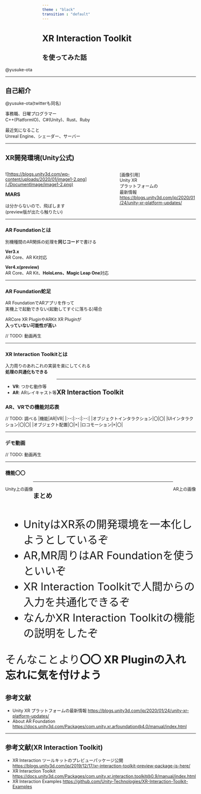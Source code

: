 ```yaml
---
theme : "black"
transition : "default"
---
```


<style type="text/css">
  .reveal h1,
  .reveal h2,
  .reveal h3,
  .reveal h4,
  .reveal h5,
  .reveal h6 {
    text-transform: none;
  }
  p { text-align: left; }
</style>

# XR Interaction Toolkit
## を使ってみた話

<div style="float:right;">
@yusuke-ota
</dev>

---

<!--
XR開発環境(Unity公式周り)
MARS
AR Foundation
XR Interaction Toolkit
使ってみる
* VR(サンプルデモで大体わかるから割愛)
* AR <= サンプルがほとんど無いので、触ってみて、まとめる

-->

## 自己紹介

@yusuke-ota(twitterも同名)

事務職、日曜プログラマー  
C++(PlatformIO)、C#(Unity)、Rust、Ruby

最近気になること  
Unreal Engine、シェーダー、サーバー

---

## XR開発環境(Unity公式)

<div style="width: 60%; float: left">

![https://blogs.unity3d.com/wp-content/uploads/2020/01/image1-2.png](./DocumentImage/image1-2.png)
<!--
この画像を表示していました
<https://blogs.unity3d.com/wp-content/uploads/2020/01/image1-2.png>
-->
</div>

<div style="width: 40%; float: right">

[画像引用]  
Unity XR  
プラットフォームの  
最新情報
https://blogs.unity3d.com/jp/2020/01/24/unity-xr-platform-updates/
</div>

---

### MARS

は分からないので、飛ばします  
(preview版が出たら触りたい)

---

### AR Foundationとは

別機種間のAR関係の処理を**同じコード**で書ける

**Ver3.x**  
AR Core、AR Kit対応

**Ver4.x(preview)**  
AR Core、AR Kit、**HoloLens、Magic Leap One**対応

---

### AR Foundation蛇足

AR FoundationでARアプリを作って  
実機上で起動できない(起動してすぐに落ちる)場合

ARCore XR PluginやARKit XR Pluginが  
**入っていない可能性が高い**

// TODO: 動画再生

---

### XR Interaction Toolkitとは

入力周りのあれこれの実装を楽にしてくれる  
**処理の共通化もできる**

<div style="float: left;">

* **VR**: つかむ動作等
* **AR**: ARレイキャスト等

</div>

---

## XR Interaction Toolkit

### AR、VRでの機能対応表

// TODO: 調べる
|機能|AR|VR|
|:--:|:--:|:--:|
|オブジェクトインタラクション|〇|〇|
|UIインタラクション|〇|〇|
|オブジェクト配置|〇|×|
|ロコモーション|×|〇|

---

### デモ動画

// TODO: 動画再生

---

### 機能〇〇

<div style="float:left;">

Unity上の画像
</div>

<div style="float:right;">

AR上の画像
</div>

---

## まとめ

<div style="float:left; font-size: 35px" >

* UnityはXR系の開発環境を一本化しようとしているぞ
* AR,MR周りはAR Foundationを使うといいぞ
* XR Interaction Toolkitで人間からの入力を共通化できるぞ
* なんかXR Interaction Toolkitの機能の説明をしたぞ

そんなことより**〇〇 XR Pluginの入れ忘れに気を付けよう**
</div>

---

## 参考文献

* Unity XR プラットフォームの最新情報
<https://blogs.unity3d.com/jp/2020/01/24/unity-xr-platform-updates/>
* About AR Foundation
<https://docs.unity3d.com/Packages/com.unity.xr.arfoundation@4.0/manual/index.html>

---

## 参考文献(XR Interaction Toolkit)

* XR Interaction ツールキットのプレビューパッケージ公開
<https://blogs.unity3d.com/jp/2019/12/17/xr-interaction-toolkit-preview-package-is-here/>
* XR Interaction Toolkit
<https://docs.unity3d.com/Packages/com.unity.xr.interaction.toolkit@0.9/manual/index.html>
* XR Interaction Examples
<https://github.com/Unity-Technologies/XR-Interaction-Toolkit-Examples>
